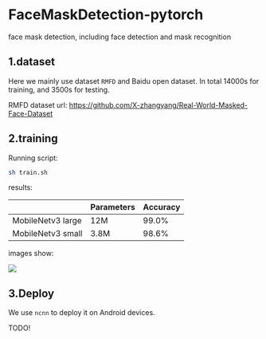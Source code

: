 # FaceMaskDetection-pytorch
face mask detection, including face detection and mask recognition



## 1.dataset

Here we mainly use dataset `RMFD` and   Baidu open dataset. In total 14000s for training, and 3500s for testing. 

RMFD dataset url: https://github.com/X-zhangyang/Real-World-Masked-Face-Dataset



## 2.training

Running script:

```bash
sh train.sh
```



results:

|                   | Parameters | Accuracy |
| ----------------- | ---------- | -------- |
| MobileNetv3 large | 12M        | 99.0%    |
| MobileNetv3 small | 3.8M       | 98.6%    |

images show:

![](https://github.com/liguiyuan/FaceMaskDetection-pytorch/tree/master/images/test_result.jpg)



## 3.Deploy

We use `ncnn` to deploy it on Android devices.

TODO!

